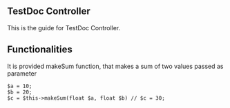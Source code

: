 ## TestDoc Controller
This is the guide for TestDoc Controller.
## Functionalities
It is provided makeSum function, that makes a sum of two values passed
as parameter
```
$a = 10;
$b = 20;
$c = $this->makeSum(float $a, float $b) // $c = 30;
```

